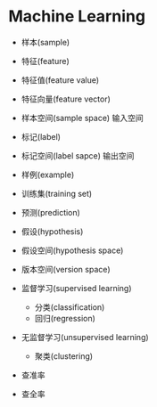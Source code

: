 # Machine Learning

- 样本(sample)
- 特征(feature)
- 特征值(feature value)
- 特征向量(feature vector)
- 样本空间(sample space) 输入空间

- 标记(label)
- 标记空间(label sapce) 输出空间

- 样例(example)
- 训练集(training set)

- 预测(prediction)
- 假设(hypothesis)
- 假设空间(hypothesis space)
- 版本空间(version space)
- 监督学习(supervised learning)
  - 分类(classification)
  - 回归(regression)
- 无监督学习(unsupervised learning)
  - 聚类(clustering)
- 查准率
- 查全率
